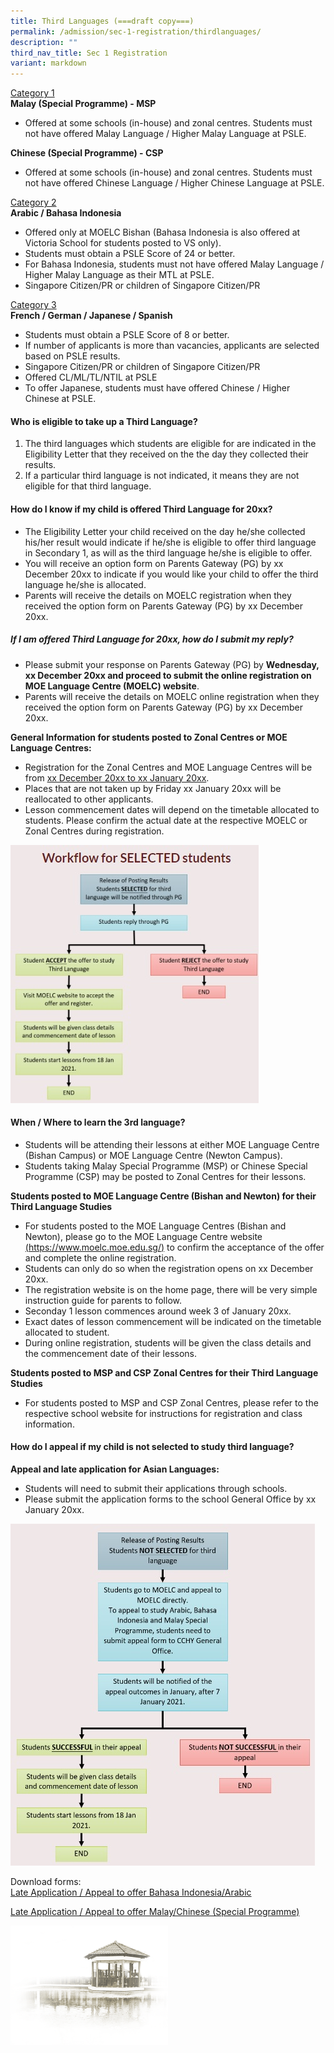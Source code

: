 ```yaml
---
title: Third Languages (===draft copy===)
permalink: /admission/sec-1-registration/thirdlanguages/
description: ""
third_nav_title: Sec 1 Registration
variant: markdown
---
```

<u>Category 1</u><br>
**Malay (Special Programme) - MSP**<br>
* Offered at some schools (in-house) and zonal centres.  Students must not have offered Malay Language / Higher Malay Language at PSLE.

**Chinese (Special Programme) - CSP**<br>
* Offered at some schools (in-house) and zonal centres.  Students must not have offered Chinese Language / Higher Chinese Language at PSLE.

<u>Category 2</u><br>
**Arabic / Bahasa Indonesia**<br>
* Offered only at MOELC Bishan (Bahasa Indonesia is also offered at Victoria School for students posted to VS only).
* Students must obtain a PSLE Score of 24 or better.
* For Bahasa Indonesia, students must not have offered Malay Language / Higher Malay Language as their MTL at PSLE.
* Singapore Citizen/PR or children of Singapore Citizen/PR

<u>Category 3</u><br>
**French / German / Japanese / Spanish**<br>
* Students must obtain a PSLE Score of 8 or better.
* If number of applicants is more than vacancies, applicants are selected based on PSLE results.
* Singapore Citizen/PR or children of Singapore Citizen/PR
* Offered CL/ML/TL/NTIL at PSLE
* To offer Japanese, students must have offered Chinese / Higher Chinese at PSLE.

#### **Who is eligible to take up a Third Language?**

1. The third languages which students are eligible for are indicated in the Eligibility Letter that they received on the the day they collected their results.
2. If a particular third language is not indicated, it means they are not eligible for that third language.

#### **How do I know if my child is offered Third Language for 20xx?**

* The Eligibility Letter your child received on the day he/she collected his/her result would indicate if he/she is eligible to offer third language in Secondary 1, as will as the third language he/she is eligible to offer.
* You will receive an option form on Parents Gateway (PG) by xx December 20xx to indicate if you would like your child to offer the third language he/she is allocated.
* Parents will receive the details on MOELC registration when they received the option form on Parents Gateway (PG) by xx December 20xx.

##### **If I am offered Third Language for 20xx, how do I submit my reply?**

* Please submit your response on Parents Gateway (PG) by **Wednesday, xx December 20xx and proceed to submit the online registration on MOE Language Centre (MOELC) website**.
* Parents will receive the details on MOELC online registration when they received the option form on Parents Gateway (PG) by xx December 20xx.

**General Information for students posted to Zonal Centres or MOE Language Centres:**

* Registration for the Zonal Centres and MOE Language Centres will be from <u>xx December 20xx to xx January 20xx</u>.
* Places that are not taken up by Friday xx January 20xx will be reallocated to other applicants.
* Lesson commencement dates will depend on the timetable allocated to students.  Please confirm the actual date at the respective MOELC or Zonal Centres during registration.

![](/images/Admission/Sec%201%20Registration/third_lang_pic_1.jpg)

#### **When / Where to learn the 3rd language?**

* Students will be attending their lessons at either MOE Language Centre (Bishan Campus) or MOE Language Centre (Newton Campus).
* Students taking Malay Special Programme (MSP) or Chinese Special Programme (CSP) may be posted to Zonal Centres for their lessons.

**Students posted to MOE Language Centre (Bishan and Newton) for their Third Language Studies**

* For students posted to the MOE Language Centres (Bishan and Newton), please go to the MOE Language Centre website [(https://www.moelc.moe.edu.sg/)](https://www.moelc.moe.edu.sg/) to confirm the acceptance of the offer and complete the online registration.
* Students can only do so when the registration opens on xx December 20xx.
* The registration website is on the home page, there will be very simple instruction guide for parents to follow.
* Seconday 1 lesson commences around week 3 of January 20xx.
* Exact dates of lesson commencement will be indicated on the timetable allocated to student.
* During online registration, students will be given the class details and the commencement date of their lessons.

**Students posted to MSP and CSP Zonal Centres for their Third Language Studies**

* For students posted to MSP and CSP Zonal Centres, please refer to the respective school website for instructions for registration and class information.

#### **How do I appeal if my child is not selected to study third language?**

**Appeal and late application for Asian Languages:**

* Students will need to submit their applications through schools.
* Please submit the application forms to the school General Office by xx January 20xx.

![](/images/Admission/Sec%201%20Registration/third_lang_pic_2.jpg)

Download forms:<br>
[Late Application / Appeal to offer Bahasa Indonesia/Arabic](/files/Admission/Sec%201%20Registration/Late_Application_Appeal__Form__BI_and_Arabic.pdf)

[Late Application / Appeal to offer Malay/Chinese (Special Programme)](/files/Admission/Sec%201%20Registration/Late_Application_Appeal__Form__M_SP___C_SP_.pdf)

<img src="/images/pavilion.png" style="width:50%">